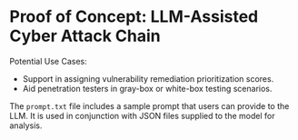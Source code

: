 # Proof of Concept: LLM-Assisted Cyber Attack Chain

Potential Use Cases:

- Support in assigning vulnerability remediation prioritization scores.
- Aid penetration testers in gray-box or white-box testing scenarios.

The `prompt.txt` file includes a sample prompt that users can provide to the LLM. It is used in conjunction with JSON files supplied to the model for analysis.